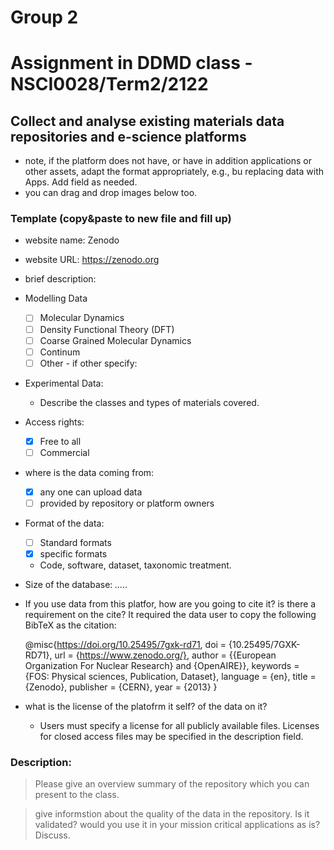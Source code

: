 # Group 2

# Assignment in DDMD class - NSCI0028/Term2/2122

## Collect and analyse existing materials data repositories and e-science platforms 

- note, if the platform does not have, or have in addition applications or other assets, adapt the format appropriately, e.g., bu replacing data with Apps. Add field as needed. 
- you can drag and drop images below too. 


### Template (copy&paste to new file and fill up) 
* website name: Zenodo
* website URL: https://zenodo.org
* brief description: 
* Modelling Data 
  - [ ] Molecular Dynamics
  - [ ] Density Functional Theory (DFT)
  - [ ] Coarse Grained Molecular Dynamics
  - [ ] Continum
  - [ ] Other
        - if other specify: 
* Experimental Data: 
  * Describe the classes and types of materials covered. 
* Access rights: 
  - [x] Free to all 
  - [ ] Commercial 
* where is the data coming from:  
  - [x] any one can upload data 
  - [ ] provided by repository or platform owners
* Format of the data:
  - [ ] Standard formats
  - [x] specific formats
  * Code, software, dataset, taxonomic treatment.
* Size of the database: _....._ 
* If you use data from this platfor, how are you going to cite it? is there a requirement on the cite? 
  It required the data user to copy the following BibTeX as the citation:
  
  @misc{https://doi.org/10.25495/7gxk-rd71,
  doi = {10.25495/7GXK-RD71},
  url = {https://www.zenodo.org/},
  author = {{European Organization For Nuclear Research} and {OpenAIRE}},
  keywords = {FOS: Physical sciences, Publication, Dataset},
  language = {en},
  title = {Zenodo},
  publisher = {CERN},
  year = {2013}
}
  
* what is the license of the platofrm it self? of the data on it? 
  * Users must specify a license for all publicly available files. Licenses for closed access files may be specified in the description field.
 
 ### Description:
> Please give an overview summary of the repository which you can present to the class. 


> give informstion about the quality of the data in the repository. Is it validated? would you use it in your mission critical applications as is? Discuss. 


